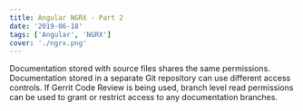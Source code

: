 ```yaml
---
title: Angular NGRX - Part 2
date: '2019-06-18'
tags: ['Angular', 'NGRX']
cover: './ngrx.png'
---
```


Documentation stored with source files shares the same permissions.
Documentation stored in a separate Git repository can use different
access controls. If Gerrit Code Review is being used, branch level
read permissions can be used to grant or restrict access to any
documentation branches.

